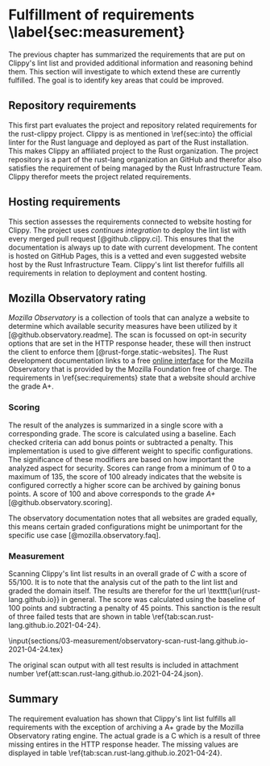 # Fulfillment of requirements \label{sec:measurement}
<!-- Reviewed: 1x rewritten -->
The previous chapter has summarized the requirements that are put on Clippy's lint list and provided additional information and reasoning behind them. This section will investigate to which extend these are currently fulfilled. The goal is to identify key areas that could be improved.

## Repository requirements
<!-- Reviewed: 1x newly written. -->
This first part evaluates the project and repository related requirements for the rust-clippy project. Clippy is as mentioned in \ref{sec:into} the official linter for the Rust language and deployed as part of the Rust installation. This makes Clippy an affiliated project to the Rust organization. The project repository is a part of the rust-lang organization an GitHub and therefor also satisfies the requirement of being managed by the Rust Infrastructure Team. Clippy therefor meets the project related requirements.

## Hosting requirements
<!-- Reviewed: 1x newly written. -->
This section assesses the requirements connected to website hosting for Clippy. The project uses _continues integration_ to deploy the lint list with every merged pull request [@github.clippy.ci]. This ensures that the documentation is always up to date with current development. The content is hosted on GitHub Pages, this is a vetted and even suggested website host by the Rust Infrastructure Team. Clippy's lint list therefor fulfills all requirements in relation to deployment and content hosting.

## Mozilla Observatory rating
<!-- Reviewed: 1x rewritten -->
_Mozilla Observatory_ is a collection of tools that can analyze a website to determine which available security measures have been utilized by it [@github.observatory.readme]. The scan is focussed on opt-in security options that are set in the HTTP response header, these will then instruct the client to enforce them [@rust-forge.static-websites]. The Rust development documentation links to a free [online interface](https://observatory.mozilla.org/) for the Mozilla Observatory that is provided by the Mozilla Foundation free of charge. The requirements in \ref{sec:requirements} state that a website should archive the grade A+.

### Scoring
<!-- Reviewed: 1x slightly changed -->
The result of the analyzes is summarized in a single score with a corresponding grade. The score is calculated using a baseline. Each checked criteria can add bonus points or subtracted a penalty. This implementation is used to give different weight to specific configurations. The significance of these modifiers are based on how important the analyzed aspect for security. Scores can range from a minimum of 0 to a maximum of 135, the score of 100 already indicates that the website is configured correctly a higher score can be archived by gaining bonus points. A score of 100 and above corresponds to the grade _A+_ [@github.observatory.scoring].

The observatory documentation notes that all websites are graded equally, this means certain graded configurations might be unimportant for the specific use case [@mozilla.observatory.faq].

### Measurement
<!-- Reviewed: 1x slightly changed -->
Scanning Clippy's lint list results in an overall grade of _C_ with a score of 55/100. It is to note that the analysis cut of the path to the lint list and graded the domain itself. The results are therefor for the url \texttt{\url{rust-lang.github.io}} in general. The score was calculated using the baseline of 100 points and subtracting a penalty of 45 points. This sanction is the result of three failed tests that are shown in table \ref{tab:scan.rust-lang.github.io.2021-04-24}.

\input{sections/03-measurement/observatory-scan-rust-lang.github.io-2021-04-24.tex}

The original scan output with all test results is included in attachment number \ref{att:scan.rust-lang.github.io.2021-04-24.json}.

## Summary
<!-- Reviewed: 1x newly written. -->
The requirement evaluation has shown that Clippy's lint list fulfills all requirements with the exception of archiving a A+ grade by the Mozilla Observatory rating engine. The actual grade is a C which is a result of three missing entires in the HTTP response header. The missing values are displayed in table \ref{tab:scan.rust-lang.github.io.2021-04-24}.